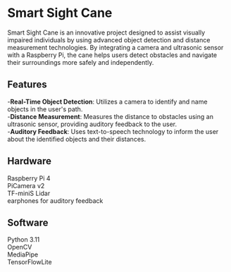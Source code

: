 # Smart Sight Cane
Smart Sight Cane is an innovative project designed to assist visually impaired individuals by using advanced object detection and distance measurement technologies.
By integrating a camera and ultrasonic sensor with a Raspberry Pi, the cane helps users detect obstacles and navigate their surroundings more safely and independently.

## Features <br>
-**Real-Time Object Detection**: Utilizes a camera to identify and name objects in the user's path. <br>
-**Distance Measurement**: Measures the distance to obstacles using an ultrasonic sensor, providing auditory feedback to the user.<br>
-**Auditory Feedback**: Uses text-to-speech technology to inform the user about the identified objects and their distances. <br>


## Hardware
Raspberry Pi 4 <br>
PiCamera v2 <br>
TF-miniS Lidar <br>
earphones for auditory feedback <br>

## Software
Python 3.11 <br>
OpenCV <br>
MediaPipe <br>
TensorFlowLite <br>
